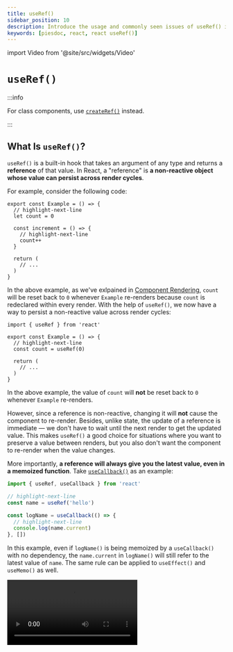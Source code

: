 ```yaml
---
title: useRef()
sidebar_position: 10
description: Introduce the usage and commonly seen issues of useRef() in React.
keywords: [piesdoc, react, react useRef()]
---
```


import Video from '@site/src/widgets/Video'


# `useRef()`

:::info

For class components, use [`createRef()`](https://reactjs.org/docs/refs-and-the-dom.html#creating-refs) instead.

:::

## What Is `useRef()`?

`useRef()` is a built-in hook that takes an argument of any type and returns a **reference** of that value. In React, a "reference" is **a non-reactive object whose value can persist across render cycles**.

For example, consider the following code:

```tsx showLineNumbers
export const Example = () => {
  // highlight-next-line
  let count = 0

  const increment = () => {
    // highlight-next-line
    count++
  }

  return (
    // ...
  )
}
```

In the above example, as we've exlpained in [Component Rendering](./component-rendering#what-happens-when-a-component-re-renders), `count` will be reset back to `0` whenever `Example` re-renders because `count` is redeclared within every render. With the help of `useRef()`, we now have a way to persist a non-reactive value across render cycles:

```tsx showLineNumbers
import { useRef } from 'react'

export const Example = () => {
  // highlight-next-line
  const count = useRef(0)

  return (
    // ...
  )
}
```

In the above example, the value of `count` will **not** be reset back to `0` whenever `Example` re-renders.

However, since a reference is non-reactive, changing it will **not** cause the component to re-render. Besides, unlike state, the update of a reference is immediate — we don't have to wait until the next render to get the updated value. This makes `useRef()` a good choice for situations where you want to preserve a value between renders, but you also don't want the component to re-render when the value changes.

More importantly, **a reference will always give you the latest value, even in a memoized function**. Take [`useCallback()`](./optimization-functions#usecallback) as an example:

```ts showLineNumbers
import { useRef, useCallback } from 'react'

// highlight-next-line
const name = useRef('hello')

const logName = useCallback(() => {
  // highlight-next-line
  console.log(name.current)
}, [])
```

In this example, even if `logName()` is being memoized by a `useCallback()` with no dependency, the `name.current` in `logName()` will still refer to the latest value of `name`. The same rule can be applied to `useEffect()` and `useMemo()` as well.

<Video src="/video/react/use-ref_always-latest.mp4" />

:::caution

Please beware that since a reference is non-reactive, any effect (`useEffect()`, `useMemo()`, or `useCallback()`) depends on this value will **not** get computed after changes, unless any other reactive value in the same dependency array is being changed at the same time. For example:

- In the example below, the changes of `name.current` will not trigger any side effect, no matter how many times `name.current` changes:
  ```ts showLineNumbers
  import { useRef, useEffect } from 'react'

  const name = useRef('hello')

  useEffect(() => {
    // This effect will not be executed after `name.current` changes.
  // highlight-next-line
  }, [name.current])
  ```
- In the example below, side effect will not be executed after `name.current` changes, but it **will** be executed after `age` changes!
  ```ts showLineNumbers
  import { useState, useRef, useEffect } from 'react'

  const [age, setAge] = useState(0)
  const name = useRef('hello')

  useEffect(() => {
    // This effect will not be executed after `name.current` changes,
    // but it will be executed after `age` changes!
  // highlight-next-line
  }, [age, name.current])
  ```

Simply put, **putting a reference into a dependency array (of an effect) is meaningless**.

:::

## `MutableRefObject<T>`

The returned type of `useRef()` is `MutableRefObject<T>`. A simple interface for `MutableRefObject<T>` would look like this:

```ts showLineNumbers
interface MutableRefObject<T> {
  current: T
}
```

A `MutableRefObject<T>` contains only **one** value of any type, so you can have:

- `MutableRefObject<number>`
- `MutableRefObject<number[]>`
- `MutableRefObject<{ id: number, name: string }>`
- `MutableRefObject<Promise<() => void>>`
- ...anything you need!

Here's a simple example of `useRef()`:

```ts showLineNumbers
import { useRef } from 'react'

const name = useRef('hello')

console.log(name) // { current: 'hello' }
```

## Update a Reference

To update a reference, we can simply do it in the classic JavaScript way:

```ts showLineNumbers
import { useRef } from 'react'

const name = useRef('hello')
console.log(name.current) // 'hello'

// highlight-next-line
name.current = 'world'
console.log(name.current) // 'world'
```

The same rule applies to any type of reference, for example:

```ts showLineNumbers
import { useRef } from 'react'

// array
const fruits = useRef(['apple', 'banana'])
console.log(fruits.current) // ['apple', 'banana']

// highlight-next-line
fruits.current[0] = 'cherry'
console.log(fruits.current) // ['cherry', 'banana']

// object
const user = useRef({
  name: 'hello'
  age: 5,
})
console.log(user.current) // { name: 'hello', age: 5 }

// highlight-next-line
user.current.name = 'world'
console.log(user.current) // { name: 'world', age: 5 }
```

## Examples

Below here we'll list some commonly seen cases where we think `useRef()` may come in handy.

### DOM Node Instance

You can get the instance of any DOM node by binding it to a reference. For example:

```tsx
import { useRef } from 'react'

export const Example = () => {
  // highlight-next-line
  const input = useRef<HTMLInputElement>(null)

  const changeValue = () => {
    // highlight-start
    if (input.current) {
      input.current.value += 'hello'
      console.log(input.current)
    }
    // highlight-end
  }

  return (
    <div>
      {/* highlight-next-line */}
      <input ref={input} />
      <button onClick={changeValue}>Change value</button>
    </div>
  )
}
```

By putting a reference in the `ref` attribute of a DOM node, you'll be able to manipulate [Element](https://developer.mozilla.org/en-US/docs/Web/API/Element) object in a vanilla JavaScript way. Notice that we must use `null` as the initial value of reference if the target is a DOM node.

<Video src="/video/react/use-ref_html-element.mp4" />

However, you should **only use this when standard props/states cannot fulfill your requirements, or when using standard props/states is inconvenient**. Two good cases for using `useRef()` are calculating the width/height of a DOM node and focusing on a specific `<input>`.

### Component Instances

:::info

By default this only works on the instance of a class component. If you wish to achieve the same functionality on the instance of a function component, use [`useImperativeHandle()`](./forward-ref#useimperativehandle) instead.

:::

Similar to DOM node instance, you can get the instance of any child-class component by binding it to a reference. For example:

```tsx title="Parent.tsx" showLineNumbers
import { useRef } from 'react'
  // highlight-next-line
import { Child } from './Child'

export const Parent = () => {
  // `Child` is a class component
  // highlight-next-line
  const child = useRef<Child>(null)

  const makeChilGetOld = () => {
  // highlight-next-line
    child.current?.getOld()
  }

  return (
    <div>
      {/* highlight-next-line */}
      <Child ref={child} />
      <button onClick={makeChilGetOld}>
        Make Child Get Old
      </button>
    </div>
  )
}
```

```tsx title="Child.tsx" showLineNumbers
import { Component } from 'react'

interface IChildProps {}

interface IChildState {
  age: number
}

export class Child extends Component<IChildProps, IChildState> {
  constructor(props: IChildProps) {
    super(props)
    this.state = {
      age: 5,
    }
  }

  getOld = () => {
    this.setState((prevState) => ({
      ...prevState,
      age: prevState.age + 1,
    }))
  }

  render() {
    return <h1>Hello, I am {this.state.age} years old</h1>
  }
}
```

<Video src="/video/react/use-ref_component-instance.mp4" />

In this example:

- Even though we didn't define a prop called `ref` in `Child`, we can still use it without any issue because that part is already covered when we extends `Component`.
- `Child` is a class component with state `{ age: number }`, and a method `getOld()` to increment `this.state.age`.
- After using reference to get the instance of `Child` in `Parent`, we can call the `getOld()` method in `Child` by clicking the "Make Child Get Old" button in `Parent`.

<details>
  <summary>
    Will it work if we explicitly define a <code>ref</code> prop in <code>Child</code>?
  </summary>

  **Unfortunately, no**. If we explicitly define a `ref` prop in any component, React will ignore that property and give us `undefined`. The only way to get the `ref` being passed down from parent is to use [`forwardRef()`](./forward-ref).
</details>

If you tried to `console.log(child.current)` in `Parent`, you'll see the instance of `Child`:

<img src="/img/react/use-ref_component-instance.png" alt="Value of the instance of class component" />

Since everything is now exposed to parent component, you should be very careful when dealing with this instance; even calling `setState()` for children (from parent component) is now doable!

Same as creating references of DOM nodes, you should **only do this when standard props/states cannot fulfill your requirements, or when using standard props/states is inconvenient**. Sometimes this happens when you try to integrate a thiry-party component into your app.

### Uncontrolled Components

For most of the time, developers use `useState()` for everything related to form (i.e. `<input>`, `<textarea>`, rich text editor, etc.). However, depending on how states are being used, `useRef()` could be a better choice in some cases. For example:

```tsx showLineNumbers
import { useState, FormEvent, ChangeEvent } from 'react'

export const Example = () => {
    // highlight-next-line
  const [name, setName] = useState('')

  const submit = async (e: FormEvent) => {
    e.preventDefault()
    // Use `name` to do anything you want.
    // highlight-next-line
    console.log(name)
  }

  const handleChange = (e: ChangeEvent<HTMLInputElement>) => {
    const { value } = e.target
    // highlight-next-line
    setName(value)
  }

  return (
    <form onSubmit={submit}>
      <input onChange={handleChange} />
      <button type="submit">Submit</button>
    </form>
  )
}
```

In this example, `name` is being declared as a state, but it might be more efficient to declare it as a reference, because:

- `name` is not being displayed on the screen.
- `name` is not a dependency of any effect.
- We didn't make `<input>` into a controlled component. In other words, the value of `<input>` is not affected (controlled) by `name`.
- Since `name` is a state, changing it will cause the component to re-render. This means every time a character is entered, all unmemoized children will be re-rendered, leading to poor performance. Sometimes even `onBlur` won't save you.

For these reasons, in this example, declaring `name` with `useRef()` would be more efficient than using `useState()`:

```tsx showLineNumbers
import { useRef, FormEvent, ChangeEvent } from 'react'

export const Example = () => {
    // highlight-next-line
  const name = useRef('')

  const submit = async (e: FormEvent) => {
    e.preventDefault()
    // Use `name.current` to do anything you want.
    // highlight-next-line
    console.log(name)
  }

  const handleChange = (e: ChangeEvent<HTMLInputElement>) => {
    const { value } = e.target
    // highlight-next-line
    name.current = value
  }

  return (
    <form onSubmit={submit}>
      <input onChange={handleChange} />
      <button type="submit">Submit</button>
    </form>
  )
}
```

<Video src="/video/react/use-ref_uncontrolled-component.mp4" />

### Keeping Value for Later Use

Sometimes we may want to share a value between two different life-cycles, usually a function that comes from a thiry-party library, or an id returned by `setTimeout()` or `setInterval()`. For example:

```tsx showLineNumbers
import { useEffect } from 'react'
import SomeRandomLibrary from 'some-random-library'

interface IExampleProps {
  something: string
}

// highlight-next-line
export const Example = ({ something }: IExampleProps) => {

  useEffect(() => {
    // highlight-next-line
    const thatFunction = SomeRandomLibrary.init(something)
  }, [])
  
  const doSomething = () => {
    // This won't work because `thatFunction` does not exist here.
    // highlight-next-line
    thatFunction()
  }
  
  return (
    <button onClick={doSomething}>
      Click Me
    </button>
  )
}
```

In this example:

- `SomeRandomLibrary.init()` is a method that initializes the library (usually asynchronous).
- `SomeRandomLibrary.init()` will return a function, which is expected to be called every time the button is clicked.
- `SomeRandomLibrary.init()` depends on a prop `something`; considering there will probably be multiple instances of this component with different `something` each time, it makes more sense to initialize them individually.

Here, we call `SomeRandomLibrary.init()` after the component is mounted, which is the most reasonable timing for initialization. The most obvious solution to the problem we see in the example would be to move `SomeRandomLibrary.init()` in `doSomething()` so that we can access `thatFunction()` right after the initialization is done. However, since `SomeRandomLibrary.init()` is used to initialize the library, calling it multiple times may lead to unwanted results like waste of resources or errors. Therefore, the most appropriate way would be to store `thatFunction()` in a variable so that we can access it from different life-cycles. But how can we do this?

We want to make sure each component instance has its own `thatFunction()`, but we also don't want the component to re-render just because `thatFunction()` is stored in a variable. Thus, `useRef()` would be the best choice here because it can preserve the value between renders, and updating a reference will not cause the component to re-render. For example:

```tsx showLineNumbers
import { useRef, useEffect } from 'react'
import SomeRandomLibrary from 'some-random-library'

interface IExampleProps {
  something: string
}

export const Example = ({ something }: IExampleProps) => {
  // highlight-next-line
  const thatFunction = useRef<() => void>()

  useEffect(() => {
    // highlight-next-line
    thatFunction.crrent = SomeRandomLibrary.init(something)
  }, [])
  
  const doSomething = () => {
    // highlight-next-line
    thatFunction.current?.()
  }
  
  return (
    <button onClick={doSomething}>
      Click Me
    </button>
  )
}
```

:::caution

While declaring a variable outside the component seems like a solution, that'll actually make all instances of this component share the same value, which is not something we would like to see:

```tsx showLineNumbers
import { useEffect } from 'react'
import SomeRandomLibrary from 'some-random-library'

interface IExampleProps {
  something: string
}

// Beware!
// All instances of this component will access the same value in this way!
// highlight-next-line
let thatFunction: (() => void) | undefined = undefined

export const Example = ({ something }: IExampleProps) => {
  useEffect(() => {
    // highlight-next-line
    thatFunction = SomeRandomLibrary.init(something)
  }, [])
  
  const doSomething = () => {
    // highlight-next-line
    thatFunction?.()
  }
  
  return (
    <button onClick={doSomething}>
      Click Me
    </button>
  )
}
```

:::

## When to `useRef()`?

In summary, `useRef()` is useful when you need to preserve a value between renders, and don't want the component to re-render when the value gets updated. Functions and timers (the returned value of `setTimeout()` and `setInterval()`) are two common examples of this.